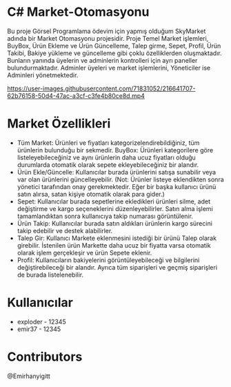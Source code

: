 # C# Market-Otomasyonu
Bu proje Görsel Programlama ödevim için yapmış olduğum SkyMarket adında bir Market Otomasyonu projesidir.
Proje Temel Market işlemleri, BuyBox, Ürün Ekleme ve Ürün Güncelleme, Talep girme, Sepet, Profil, Ürün Takibi, Bakiye yükleme ve güncelleme gibi çoklu özelliklerden oluşmaktadır. Bunların yanında üyelerin ve adminlerin kontrolleri için ayrı paneller bulundurmaktadır. Adminler üyeleri ve market işlemlerini, Yöneticiler ise Adminleri yönetmektedir.


https://user-images.githubusercontent.com/71831052/216641707-62b76158-50d4-47ac-a3cf-c3fe4b80ce8d.mp4

# Market Özellikleri
- Tüm Market: Ürünleri ve fiyatları kategorizelendirebildiğiniz, tüm ürünlerin bulunduğu bir sekmedir.
BuyBox: Ürünleri kategorilere göre listeleyebileceğiniz ve aynı ürünlerin daha ucuz fiyatları olduğu durumlarda otomatik olarak sepete ekleyebileceğiniz bir alandır.
- Ürün Ekle/Güncelle: Kullanıcılar burada ürünlerini satışa sunabilir veya var olan ürünlerini güncelleyebilir. (Not: Ürünler listeye eklendikten sonra yönetici tarafından onay gerekmektedir. Eğer bir başka kullanıcı ürünü satın alırsa, satan kişiye otomatik olarak para gider.)
- Sepet: Kullanıcılar burada sepetlerine ekledikleri ürünleri silme, adet değiştirme ve kargo seçeneklerini düzenleyebilirler. Satın alma işlemi tamamlandıktan sonra kullanıcıya takip numarası görüntülenir.
- Ürün Takip: Kullanıcılar burada satın aldıkları ürünlerin kargo sürecini takip edebilir ve destek alabilirler.
- Talep Gir: Kullanıcı Markete eklenmesini istediği bir ürünü Talep olarak girebilir. İstenilen ürün Markette daha ucuz bir fiyatta varsa otomatik olarak işlem gerçekleşir ve ürün Sepete eklenir.
- Profil: Kullanıcıların bakiyelerini görüntüleyebileceği ve bilgilerini değiştirebileceği bir alandır. Ayrıca tüm siparişleri ve geçmiş siparişleri de burada listelenebilir.

# Kullanıcılar
- exploder - 12345
- emir37 - 12345

# Contributors
@Emirhanyigitt

